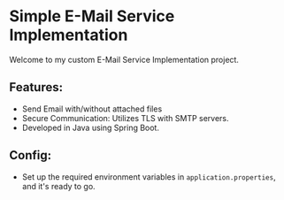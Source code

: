 # Simple E-Mail Service Implementation
Welcome to my custom E-Mail Service Implementation project.

## Features:
- Send Email with/without attached files
- Secure Communication: Utilizes TLS with SMTP servers.
- Developed in Java using Spring Boot.

## Config:
- Set up the required environment variables in `application.properties`, and it's ready to go.